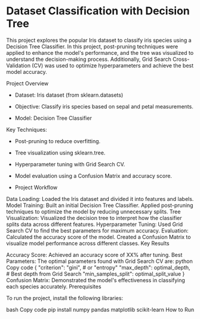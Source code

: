 # Dataset Classification with Decision Tree



This project explores the popular Iris dataset to classify iris species using a Decision Tree Classifier. In this project, post-pruning techniques were applied to enhance the model's performance, and the tree was visualized to understand the decision-making process. Additionally, Grid Search Cross-Validation (CV) was used to optimize hyperparameters and achieve the best model accuracy.

Project Overview

* Dataset: Iris dataset (from sklearn.datasets)
  
* Objective: Classify iris species based on sepal and petal measurements.
  
* Model: Decision Tree Classifier

  
Key Techniques:
* Post-pruning to reduce overfitting.

* Tree visualization using sklearn.tree.
  
* Hyperparameter tuning with Grid Search CV.
  
* Model evaluation using a Confusion Matrix and accuracy score.


* Project Workflow

Data Loading: Loaded the Iris dataset and divided it into features and labels.
Model Training:
Built an initial Decision Tree Classifier.
Applied post-pruning techniques to optimize the model by reducing unnecessary splits.
Tree Visualization:
Visualized the decision tree to interpret how the classifier splits data across different features.
Hyperparameter Tuning:
Used Grid Search CV to find the best parameters for maximum accuracy.
Evaluation:
Calculated the accuracy score of the model.
Created a Confusion Matrix to visualize model performance across different classes.
Key Results

Accuracy Score: Achieved an accuracy score of XX% after tuning.
Best Parameters: The optimal parameters found with Grid Search CV are:
python
Copy code
{
    "criterion": "gini",         # or "entropy"
    "max_depth": optimal_depth,  # Best depth from Grid Search
    "min_samples_split": optimal_split_value
}
Confusion Matrix: Demonstrated the model's effectiveness in classifying each species accurately.
Prerequisites

To run the project, install the following libraries:

bash
Copy code
pip install numpy pandas matplotlib scikit-learn
How to Run

